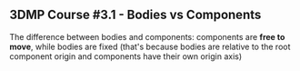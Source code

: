 ## 3DMP Course #3.1 - Bodies vs Components

The difference between bodies and components: components are **free to move**, while bodies are fixed (that's because bodies are relative to the root component origin and components have their own origin axis)
